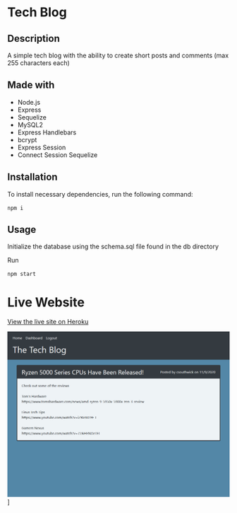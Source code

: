 # Tech Blog

## Description

A simple tech blog with the ability to create short posts and comments (max 255 characters each)

## Made with
- Node.js
- Express
- Sequelize
- MySQL2
- Express Handlebars
- bcrypt
- Express Session
- Connect Session Sequelize

## Installation

To install necessary dependencies, run the following command:

```
npm i
```

## Usage

Initialize the database using the schema.sql file found in the db directory

Run
```
npm start
```

# Live Website

[View the live site on Heroku](https://powerful-tundra-10480.herokuapp.com/)

![screenshot of the live website](./assets/images/the-tech-blog.png)]
